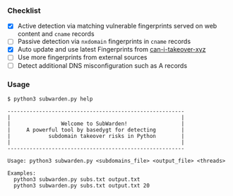 ### Checklist

- [x] Active detection via matching vulnerable fingerprints served on web content and `cname` records
- [ ] Passive detection via `nxdomain` fingerprints in `cname` records
- [x] Auto update and use latest Fingerprints from [can-i-takeover-xyz](https://github.com/EdOverflow/can-i-take-over-xyz)
- [ ] Use more fingerprints from external sources
- [ ] Detect additional DNS misconfiguration such as A records

### Usage

```
$ python3 subwarden.py help

--------------------------------------------------------
|                                                      |
|                Welcome to SubWarden!                 |
|     A powerful tool by basedygt for detecting        |
|            subdomain takeover risks in Python        |
|                                                      |
--------------------------------------------------------

Usage: python3 subwarden.py <subdomains_file> <output_file> <threads>

Examples:
  python3 subwarden.py subs.txt output.txt
  python3 subwarden.py subs.txt output.txt 20
```
